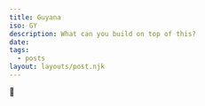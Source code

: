 ```yaml
---
title: Guyana
iso: GY
description: What can you build on top of this?
date: 
tags:
  - posts
layout: layouts/post.njk
---
```



🚀
